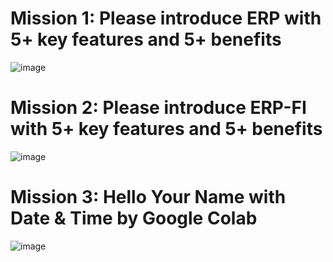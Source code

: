 # Mission 1: Please introduce ERP with 5+ key features and 5+ benefits

![image](https://github.com/user-attachments/assets/dc7d2d3a-1b32-4856-aa2b-92dc1d923540)

# Mission 2: Please introduce ERP-FI with 5+ key features and 5+ benefits

![image](https://github.com/user-attachments/assets/103f5257-1636-4651-9338-c44185655479)

# Mission 3: Hello Your Name with Date & Time by Google Colab

![image](https://github.com/user-attachments/assets/e83d7b90-d71e-4e6c-9e1f-6f51c5168a0d)
